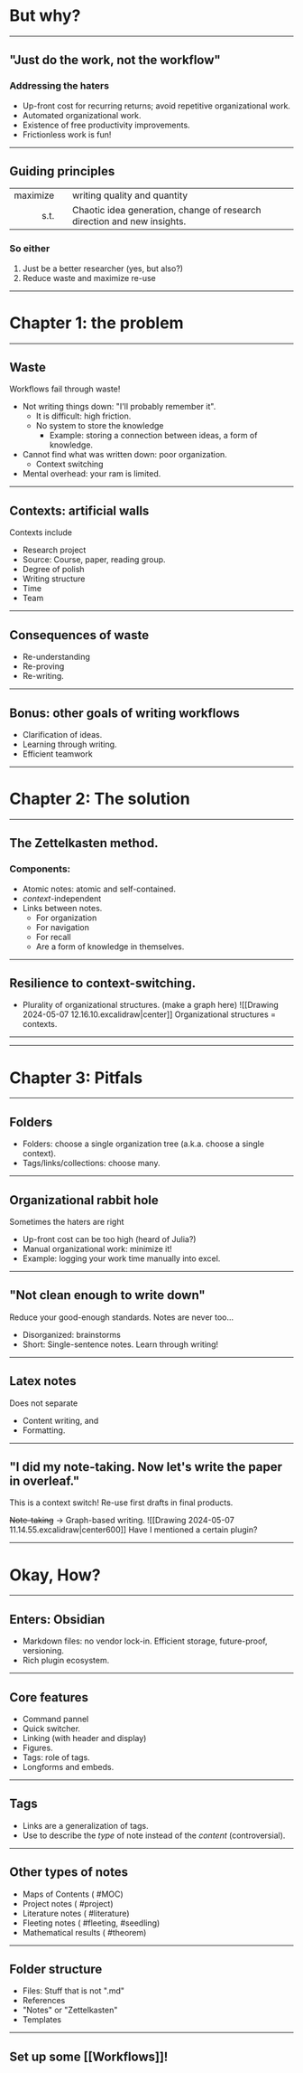 # But why?
---
## "Just do the work, not the workflow"
### Addressing the haters
- Up-front cost for recurring returns; avoid repetitive organizational work.
- Automated organizational work.
- Existence of free productivity improvements.
- Frictionless work is fun!
---
## Guiding principles

|          |     |                                                                         |
| -------: | --: | ----------------------------------------------------------------------- |
| maximize |     | writing quality and quantity                                            |
|     s.t. |     | Chaotic idea generation, change of research direction and new insights. |

### So either
1. Just be a better researcher (yes, but also?)
2. Reduce waste and maximize re-use

---
# Chapter 1: the problem
---
## Waste
Workflows fail through waste!
- Not writing things down: "I'll probably remember it".
	- It is difficult: high friction.
	- No system to store the knowledge
		- Example: storing a connection between ideas, a form of knowledge.
- Cannot find what was written down: poor organization.
	- Context switching
- Mental overhead: your ram is limited.
---
## Contexts: artificial walls
Contexts include
- Research project
- Source: Course, paper, reading group. 
- Degree of polish
- Writing structure
- Time
- Team
---
## Consequences of waste
- Re-understanding
- Re-proving
- Re-writing.
---
## Bonus: other goals of writing workflows
- Clarification of ideas.
- Learning through writing.
- Efficient teamwork
---
# Chapter 2: The solution
---
## The Zettelkasten method.
### Components:
- Atomic notes:  atomic and self-contained.
- *context*-independent
- Links between notes.
	- For organization 
	- For navigation
	- For recall
	- Are a form of knowledge in themselves.

---
## Resilience to context-switching.
- Plurality of organizational structures. (make a graph here) 
![[Drawing 2024-05-07 12.16.10.excalidraw|center]]
Organizational structures = contexts.

---
---
# Chapter 3: Pitfals
---
## Folders
- Folders: choose a single organization tree (a.k.a. choose a single context). 
- Tags/links/collections: choose many.
---
## Organizational rabbit hole
Sometimes the haters are right
- Up-front cost can be too high (heard of Julia?)
- Manual organizational work: minimize it!
- Example: logging your work time manually into excel.
---
## "Not clean enough to write down"
Reduce your good-enough standards. Notes are never too...
- Disorganized: brainstorms
- Short: Single-sentence notes.
Learn through writing!

---
## Latex notes
Does not separate
- Content writing, and
- Formatting.
---
## "I did my note-taking. Now let's write the paper in overleaf."
This is a context switch! Re-use first drafts in final products.

~~Note-taking~~ $\to$ Graph-based writing.
![[Drawing 2024-05-07 11.14.55.excalidraw|center600]]
Have I mentioned a certain plugin?

---
# Okay, How?
---
## Enters: Obsidian
- Markdown files: no vendor lock-in. Efficient storage, future-proof, versioning.
- Rich plugin ecosystem.
---
## Core features
- Command pannel
- Quick switcher.
- Linking (with header and display)
- Figures.
- Tags: role of tags.
- Longforms and embeds.
---
## Tags
- Links are a generalization of tags.
- Use to describe the *type* of note instead of the *content* (controversial).
---
## Other types of notes
- Maps of Contents ( #MOC)
- Project notes ( #project)
- Literature notes ( #literature)
- Fleeting notes ( #fleeting, #seedling)
- Mathematical results ( #theorem)
---
## Folder structure
- Files: Stuff that is not ".md"
- References
- "Notes" or "Zettelkasten"
- Templates
---
## Set up some [[Workflows]]!